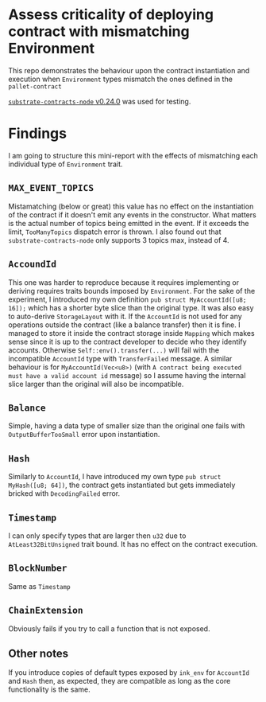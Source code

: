 # Assess criticality of deploying contract with mismatching Environment 

This repo demonstrates the behaviour upon the contract instantiation and execution 
when `Environment` types mismatch the ones defined in the `pallet-contract`

[`substrate-contracts-node` v0.24.0](https://github.com/paritytech/substrate-contracts-node/releases/tag/v0.24.0)
was used for testing.


# Findings
 I am going to structure this mini-report with the effects of mismatching each individual type of `Environment` trait.

## `MAX_EVENT_TOPICS`
Mistamatching (below or great) this value has no effect on the instantiation of the contract if it doesn't emit any events in the constructor. What matters is the actual number of topics being emitted in the event. If it exceeds the limit, `TooManyTopics` dispatch error is thrown. I also found out that `substrate-contracts-node` only supports 3 topics max, instead of 4.

## `AccoundId`
This one was harder to reproduce because it requires implementing or deriving requires traits bounds imposed by `Environment`.  For the sake of the experiment, I introduced my own definition `pub struct MyAccountId([u8; 16]);` which has a shorter byte slice than the original type. It was also easy to auto-derive `StorageLayout` with it.
If the `AccountId` is not used for any operations outside the contract (like a balance transfer) then it is fine. I managed to store it inside the contract storage inside `Mapping` which makes sense since it is up to the contract developer to decide who they identify accounts. Otherwise `Self::env().transfer(...)` will fail with the incompatible `AccountId` type with `TransferFailed` message. 
A similar behaviour is for `MyAccountId(Vec<u8>)` (with `A contract being executed must have a valid account id` message) so I assume having the internal slice larger than the original will also be incompatible.

## `Balance`
Simple, having a data type of smaller size than the original one fails with `OutputBufferTooSmall` error upon instantiation.

 ## `Hash`
Similarly to `AccountId`, I have introduced my own type `pub struct MyHash([u8; 64])`, the contract gets instantiated but gets immediately bricked with `DecodingFailed` error. 

## `Timestamp`
I can only specify types that are larger then `u32` due to `AtLeast32BitUnsigned` trait bound. It has no effect on the contract execution.

## `BlockNumber`
Same as `Timestamp`

## `ChainExtension`
Obviously fails if you try to call a function that is not exposed.

## Other notes
If you introduce copies of default types exposed by `ink_env` for `AccountId` and `Hash` then, as expected, they are compatible as long as the core functionality is the same.